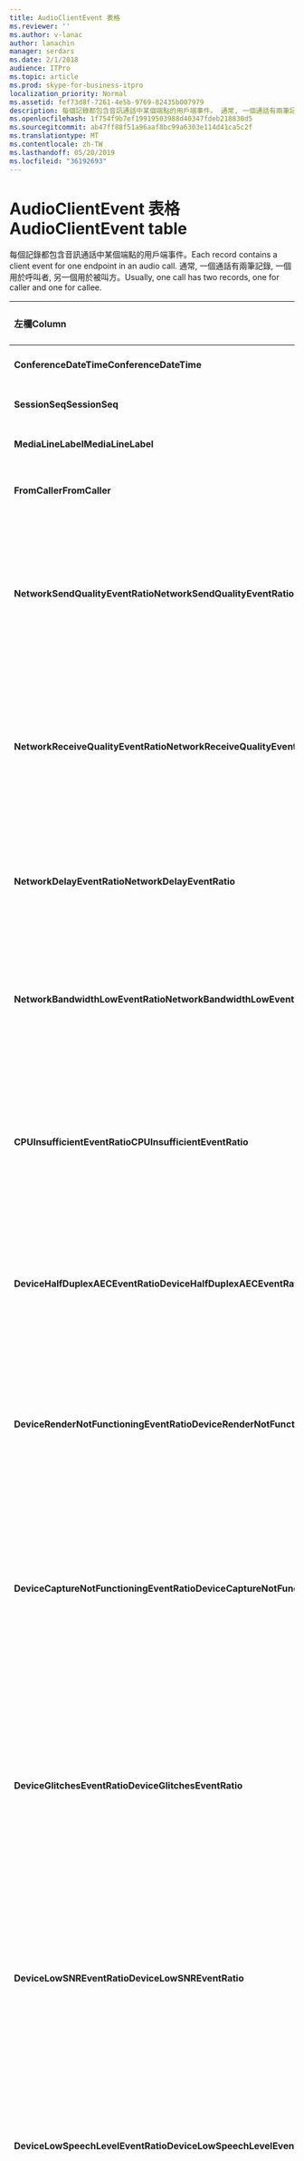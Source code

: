 ```yaml
---
title: AudioClientEvent 表格
ms.reviewer: ''
ms.author: v-lanac
author: lanachin
manager: serdars
ms.date: 2/1/2018
audience: ITPro
ms.topic: article
ms.prod: skype-for-business-itpro
localization_priority: Normal
ms.assetid: fef73d8f-7261-4e5b-9769-82435b007979
description: 每個記錄都包含音訊通話中某個端點的用戶端事件。 通常, 一個通話有兩筆記錄, 一個用於呼叫者, 另一個用於被叫方。
ms.openlocfilehash: 1f754f9b7ef19919503988d40347fdeb218830d5
ms.sourcegitcommit: ab47ff88f51a96aaf8bc99a6303e114d41ca5c2f
ms.translationtype: MT
ms.contentlocale: zh-TW
ms.lasthandoff: 05/20/2019
ms.locfileid: "36192693"
---
```

# <a name="audioclientevent-table"></a><span data-ttu-id="b969a-104">AudioClientEvent 表格</span><span class="sxs-lookup"><span data-stu-id="b969a-104">AudioClientEvent table</span></span>
 
<span data-ttu-id="b969a-105">每個記錄都包含音訊通話中某個端點的用戶端事件。</span><span class="sxs-lookup"><span data-stu-id="b969a-105">Each record contains a client event for one endpoint in an audio call.</span></span> <span data-ttu-id="b969a-106">通常, 一個通話有兩筆記錄, 一個用於呼叫者, 另一個用於被叫方。</span><span class="sxs-lookup"><span data-stu-id="b969a-106">Usually, one call has two records, one for caller and one for callee.</span></span>
  
|<span data-ttu-id="b969a-107">**左欄**</span><span class="sxs-lookup"><span data-stu-id="b969a-107">**Column**</span></span>|<span data-ttu-id="b969a-108">**資料類型**</span><span class="sxs-lookup"><span data-stu-id="b969a-108">**Data Type**</span></span>|<span data-ttu-id="b969a-109">**索引鍵/索引**</span><span class="sxs-lookup"><span data-stu-id="b969a-109">**Key/Index**</span></span>|<span data-ttu-id="b969a-110">**詳細資料**</span><span class="sxs-lookup"><span data-stu-id="b969a-110">**Details**</span></span>|
|:-----|:-----|:-----|:-----|
|<span data-ttu-id="b969a-111">**ConferenceDateTime**</span><span class="sxs-lookup"><span data-stu-id="b969a-111">**ConferenceDateTime**</span></span> <br/> |<span data-ttu-id="b969a-112">datetime</span><span class="sxs-lookup"><span data-stu-id="b969a-112">datetime</span></span>  <br/> |<span data-ttu-id="b969a-113">首選</span><span class="sxs-lookup"><span data-stu-id="b969a-113">Primary</span></span>  <br/> |<span data-ttu-id="b969a-114">從[MediaLine 資料表](medialine-0.md)中參照。</span><span class="sxs-lookup"><span data-stu-id="b969a-114">Referenced from the [MediaLine table](medialine-0.md).</span></span>  <br/> |
|<span data-ttu-id="b969a-115">**SessionSeq**</span><span class="sxs-lookup"><span data-stu-id="b969a-115">**SessionSeq**</span></span> <br/> |<span data-ttu-id="b969a-116">int</span><span class="sxs-lookup"><span data-stu-id="b969a-116">int</span></span>  <br/> |<span data-ttu-id="b969a-117">首選</span><span class="sxs-lookup"><span data-stu-id="b969a-117">Primary</span></span>  <br/> |<span data-ttu-id="b969a-118">從[MediaLine 資料表](medialine-0.md)中參照。</span><span class="sxs-lookup"><span data-stu-id="b969a-118">Referenced from the [MediaLine table](medialine-0.md).</span></span>  <br/> |
|<span data-ttu-id="b969a-119">**MediaLineLabel**</span><span class="sxs-lookup"><span data-stu-id="b969a-119">**MediaLineLabel**</span></span> <br/> |<span data-ttu-id="b969a-120">Tinyint</span><span class="sxs-lookup"><span data-stu-id="b969a-120">tinyint</span></span>  <br/> |<span data-ttu-id="b969a-121">首選</span><span class="sxs-lookup"><span data-stu-id="b969a-121">Primary</span></span>  <br/> |<span data-ttu-id="b969a-122">從[MediaLine 資料表](medialine-0.md)中參照。</span><span class="sxs-lookup"><span data-stu-id="b969a-122">Referenced from the [MediaLine table](medialine-0.md).</span></span>  <br/> |
|<span data-ttu-id="b969a-123">**FromCaller**</span><span class="sxs-lookup"><span data-stu-id="b969a-123">**FromCaller**</span></span> <br/> |<span data-ttu-id="b969a-124">稍微</span><span class="sxs-lookup"><span data-stu-id="b969a-124">bit</span></span>  <br/> |<span data-ttu-id="b969a-125">首選</span><span class="sxs-lookup"><span data-stu-id="b969a-125">Primary</span></span>  <br/> |<span data-ttu-id="b969a-126">0: 被方程式的資料</span><span class="sxs-lookup"><span data-stu-id="b969a-126">0: Callee's data</span></span>  <br/> <span data-ttu-id="b969a-127">1: 來電者的資料</span><span class="sxs-lookup"><span data-stu-id="b969a-127">1: Caller's data</span></span>  <br/> |
|<span data-ttu-id="b969a-128">**NetworkSendQualityEventRatio**</span><span class="sxs-lookup"><span data-stu-id="b969a-128">**NetworkSendQualityEventRatio**</span></span> <br/> |<span data-ttu-id="b969a-129">decimal (5, 2)</span><span class="sxs-lookup"><span data-stu-id="b969a-129">decimal(5,2)</span></span>  <br/> | <br/> |<span data-ttu-id="b969a-130">會話針對「錯誤」狀態觸發 NetworkSendQuality 事件的百分比。</span><span class="sxs-lookup"><span data-stu-id="b969a-130">Percentage of session the NetworkSendQuality event was fired for 'Bad' state.</span></span>  <br/> <span data-ttu-id="b969a-131">在抖動或資料包遺失方面的網路品質很嚴重, 而且會影響音訊傳送品質。</span><span class="sxs-lookup"><span data-stu-id="b969a-131">Network quality in terms of jitter or packet loss is severe and impacting the quality of audio being sent.</span></span>  <br/> |
|<span data-ttu-id="b969a-132">**NetworkReceiveQualityEventRatio**</span><span class="sxs-lookup"><span data-stu-id="b969a-132">**NetworkReceiveQualityEventRatio**</span></span> <br/> |<span data-ttu-id="b969a-133">decimal (5, 2)</span><span class="sxs-lookup"><span data-stu-id="b969a-133">decimal(5,2)</span></span>  <br/> | <br/> |<span data-ttu-id="b969a-134">會話針對「錯誤」狀態觸發 ReceiveSendQuality 事件的百分比。</span><span class="sxs-lookup"><span data-stu-id="b969a-134">Percentage of session the ReceiveSendQuality event was fired for 'Bad' state.</span></span>  <br/> <span data-ttu-id="b969a-135">在抖動或資料包遺失方面的網路品質很嚴重, 而且會影響接收的音訊品質。</span><span class="sxs-lookup"><span data-stu-id="b969a-135">Network quality in terms of jitter or packet loss is severe and impacting the quality of audio being received.</span></span>  <br/> |
|<span data-ttu-id="b969a-136">**NetworkDelayEventRatio**</span><span class="sxs-lookup"><span data-stu-id="b969a-136">**NetworkDelayEventRatio**</span></span> <br/> |<span data-ttu-id="b969a-137">decimal (5, 2)</span><span class="sxs-lookup"><span data-stu-id="b969a-137">decimal(5,2)</span></span>  <br/> | <br/> |<span data-ttu-id="b969a-138">會話針對「錯誤」狀態觸發延遲事件的百分比。</span><span class="sxs-lookup"><span data-stu-id="b969a-138">Percentage of session the Delay event was fired for 'Bad' state.</span></span> <span data-ttu-id="b969a-139">網路延遲是嚴重的, 並防止互動式通訊而影響體驗</span><span class="sxs-lookup"><span data-stu-id="b969a-139">Network latency is severe and impacting the experience by preventing interactive communication</span></span>  <br/> |
|<span data-ttu-id="b969a-140">**NetworkBandwidthLowEventRatio**</span><span class="sxs-lookup"><span data-stu-id="b969a-140">**NetworkBandwidthLowEventRatio**</span></span> <br/> |<span data-ttu-id="b969a-141">decimal (5, 2)</span><span class="sxs-lookup"><span data-stu-id="b969a-141">decimal(5,2)</span></span>  <br/> | <br/> |<span data-ttu-id="b969a-142">會話針對「錯誤」狀態觸發 LowBandwidth 事件的百分比。</span><span class="sxs-lookup"><span data-stu-id="b969a-142">Percentage of session the LowBandwidth event was fired for 'Bad' state.</span></span> <span data-ttu-id="b969a-143">可用的頻寬不足以取得可接受的語音體驗。</span><span class="sxs-lookup"><span data-stu-id="b969a-143">The available bandwidth is insufficient for an acceptable voice experience.</span></span>  <br/> |
|<span data-ttu-id="b969a-144">**CPUInsufficientEventRatio**</span><span class="sxs-lookup"><span data-stu-id="b969a-144">**CPUInsufficientEventRatio**</span></span> <br/> |<span data-ttu-id="b969a-145">decimal (5, 2)</span><span class="sxs-lookup"><span data-stu-id="b969a-145">decimal(5,2)</span></span>  <br/> | <br/> |<span data-ttu-id="b969a-146">會話百分比因「錯誤」狀態而觸發的 CPU 事件不足。</span><span class="sxs-lookup"><span data-stu-id="b969a-146">Percentage of session the insufficient CPU event was fired for 'Bad' state.</span></span> <span data-ttu-id="b969a-147">使用目前的形式和應用程式時, 沒有足夠的 CPU 週期來處理。</span><span class="sxs-lookup"><span data-stu-id="b969a-147">There are insufficient CPU cycles for processing with the current modalities and applications in use.</span></span> <span data-ttu-id="b969a-148">這會導致音訊通道出現扭曲。</span><span class="sxs-lookup"><span data-stu-id="b969a-148">This causes distortions with the audio channel.</span></span>  <br/> |
|<span data-ttu-id="b969a-149">**DeviceHalfDuplexAECEventRatio**</span><span class="sxs-lookup"><span data-stu-id="b969a-149">**DeviceHalfDuplexAECEventRatio**</span></span> <br/> |<span data-ttu-id="b969a-150">decimal (5, 2)</span><span class="sxs-lookup"><span data-stu-id="b969a-150">decimal(5,2)</span></span>  <br/> | <br/> |<span data-ttu-id="b969a-151">會話針對「錯誤」狀態觸發 DeviceHalfDuplexAEC 事件的百分比。</span><span class="sxs-lookup"><span data-stu-id="b969a-151">Percentage of session the DeviceHalfDuplexAEC event was fired for 'Bad' state.</span></span> <span data-ttu-id="b969a-152">為了防止回顯, 系統會輸入半雙工。</span><span class="sxs-lookup"><span data-stu-id="b969a-152">In order to prevent echo, the system has enter half duplex.</span></span>  <br/> |
|<span data-ttu-id="b969a-153">**DeviceRenderNotFunctioningEventRatio**</span><span class="sxs-lookup"><span data-stu-id="b969a-153">**DeviceRenderNotFunctioningEventRatio**</span></span> <br/> |<span data-ttu-id="b969a-154">decimal (5, 2)</span><span class="sxs-lookup"><span data-stu-id="b969a-154">decimal(5,2)</span></span>  <br/> | <br/> |<span data-ttu-id="b969a-155">會話針對「錯誤」狀態觸發 DeviceRenderNotFunctioning 事件的百分比。</span><span class="sxs-lookup"><span data-stu-id="b969a-155">Percentage of session the DeviceRenderNotFunctioning event was fired for 'Bad' state.</span></span> <span data-ttu-id="b969a-156">目前用於會話的轉譯裝置無法正常運作。</span><span class="sxs-lookup"><span data-stu-id="b969a-156">The render device currently being used for the session is not functioning correctly.</span></span> <span data-ttu-id="b969a-157">這可能會導致單向音訊問題。</span><span class="sxs-lookup"><span data-stu-id="b969a-157">This can cause one-way audio issues.</span></span>  <br/> |
|<span data-ttu-id="b969a-158">**DeviceCaptureNotFunctioningEventRatio**</span><span class="sxs-lookup"><span data-stu-id="b969a-158">**DeviceCaptureNotFunctioningEventRatio**</span></span> <br/> |<span data-ttu-id="b969a-159">decimal (5, 2)</span><span class="sxs-lookup"><span data-stu-id="b969a-159">decimal(5,2)</span></span>  <br/> | <br/> |<span data-ttu-id="b969a-160">會話針對「錯誤」狀態觸發 DeviceCaptureNotFunctioning 事件的百分比。</span><span class="sxs-lookup"><span data-stu-id="b969a-160">Percentage of session the DeviceCaptureNotFunctioning event was fired for 'Bad' state.</span></span> <span data-ttu-id="b969a-161">目前用於會話的捕獲裝置無法正常運作。</span><span class="sxs-lookup"><span data-stu-id="b969a-161">The capture device currently being used for the session is not functioning correctly.</span></span> <span data-ttu-id="b969a-162">這可能會導致單向音訊問題。</span><span class="sxs-lookup"><span data-stu-id="b969a-162">This can cause one-way audio issues.</span></span>  <br/> |
|<span data-ttu-id="b969a-163">**DeviceGlitchesEventRatio**</span><span class="sxs-lookup"><span data-stu-id="b969a-163">**DeviceGlitchesEventRatio**</span></span> <br/> |<span data-ttu-id="b969a-164">decimal (5, 2)</span><span class="sxs-lookup"><span data-stu-id="b969a-164">decimal(5,2)</span></span>  <br/> | <br/> |<span data-ttu-id="b969a-165">會話針對「錯誤」狀態觸發 DeviceGlitches 事件的百分比。</span><span class="sxs-lookup"><span data-stu-id="b969a-165">Percentage of session the DeviceGlitches event was fired for 'Bad' state.</span></span> <span data-ttu-id="b969a-166">在轉譯造成扭曲的音訊時, 會發生嚴重的問題。</span><span class="sxs-lookup"><span data-stu-id="b969a-166">There are severe glitches in the rendering of audio which is causing distortions.</span></span> <span data-ttu-id="b969a-167">這些故障可能是由驅動程式問題、延遲的程式呼叫 (DPC) 風暴 (驅動程式) 和高 CPU 使用率所造成。</span><span class="sxs-lookup"><span data-stu-id="b969a-167">These glitches can be caused by driver issues, deferred procedure calls (DPC) storm (drivers), and high CPU usage.</span></span>  <br/> |
|<span data-ttu-id="b969a-168">**DeviceLowSNREventRatio**</span><span class="sxs-lookup"><span data-stu-id="b969a-168">**DeviceLowSNREventRatio**</span></span> <br/> |<span data-ttu-id="b969a-169">decimal (5, 2)</span><span class="sxs-lookup"><span data-stu-id="b969a-169">decimal(5,2)</span></span>  <br/> | <br/> |<span data-ttu-id="b969a-170">會話針對「錯誤」狀態觸發 DeviceLowSNR 事件的百分比。</span><span class="sxs-lookup"><span data-stu-id="b969a-170">Percentage of session the DeviceLowSNR event was fired for 'Bad' state.</span></span> <span data-ttu-id="b969a-171">捕捉品質很差、極大雜音, 或使用者正在遠離麥克風太遠。</span><span class="sxs-lookup"><span data-stu-id="b969a-171">The capture quality is very poor, either very noisy or user is talking too far away from the microphone.</span></span> <span data-ttu-id="b969a-172">這會造成扭曲。</span><span class="sxs-lookup"><span data-stu-id="b969a-172">This will cause distortions.</span></span>  <br/> |
|<span data-ttu-id="b969a-173">**DeviceLowSpeechLevelEventRatio**</span><span class="sxs-lookup"><span data-stu-id="b969a-173">**DeviceLowSpeechLevelEventRatio**</span></span> <br/> |<span data-ttu-id="b969a-174">decimal (5, 2)</span><span class="sxs-lookup"><span data-stu-id="b969a-174">decimal(5,2)</span></span>  <br/> | <br/> |<span data-ttu-id="b969a-175">會話針對「錯誤」狀態觸發 DeviceLowSpeechLevel 事件的百分比。</span><span class="sxs-lookup"><span data-stu-id="b969a-175">Percentage of session the DeviceLowSpeechLevel event was fired for 'Bad' state.</span></span> <span data-ttu-id="b969a-176">使用者的語音等級太低, 且系統無法進一步增加。</span><span class="sxs-lookup"><span data-stu-id="b969a-176">User's speech level is too low and the system cannot increase it any further.</span></span> <span data-ttu-id="b969a-177">這可能會造成扭曲或視為單向音訊。</span><span class="sxs-lookup"><span data-stu-id="b969a-177">This can either cause distortions or perceived as one-way audio.</span></span>  <br/> |
|<span data-ttu-id="b969a-178">**DeviceClippingEventRatio**</span><span class="sxs-lookup"><span data-stu-id="b969a-178">**DeviceClippingEventRatio**</span></span> <br/> |<span data-ttu-id="b969a-179">Decimal (5, 2)</span><span class="sxs-lookup"><span data-stu-id="b969a-179">Decimal(5,2)</span></span>  <br/> | <br/> |<span data-ttu-id="b969a-180">會話針對「錯誤」狀態觸發 DeviceClipping 事件的百分比。</span><span class="sxs-lookup"><span data-stu-id="b969a-180">Percentage of session the DeviceClipping event was fired for 'Bad' state.</span></span>  <br/> <span data-ttu-id="b969a-181">近距離語音會剪下麥克風, 這是由於修剪而進行的最大終點聲音失真。</span><span class="sxs-lookup"><span data-stu-id="b969a-181">When near-end speech clips the microphone, far-end hears distortion due to clipping.</span></span> <span data-ttu-id="b969a-182">請務必避免接近結束的麥克風剪輯。</span><span class="sxs-lookup"><span data-stu-id="b969a-182">It is important to avoid near-end microphone clipping.</span></span>  <br/> |
|<span data-ttu-id="b969a-183">**DeviceEchoEventRatio**</span><span class="sxs-lookup"><span data-stu-id="b969a-183">**DeviceEchoEventRatio**</span></span> <br/> |<span data-ttu-id="b969a-184">decimal (5, 2)</span><span class="sxs-lookup"><span data-stu-id="b969a-184">decimal(5,2)</span></span>  <br/> | <br/> |<span data-ttu-id="b969a-185">會話針對「錯誤」狀態觸發 DeviceEchoEvent 事件的百分比。</span><span class="sxs-lookup"><span data-stu-id="b969a-185">Percentage of session the DeviceEchoEvent event was fired for 'Bad' state.</span></span> <span data-ttu-id="b969a-186">裝置或安裝程式導致回應超出系統的補償能力。</span><span class="sxs-lookup"><span data-stu-id="b969a-186">Device or setup is causing echo beyond the ability of the system to compensate.</span></span>  <br/> |
|<span data-ttu-id="b969a-187">**DeviceNearEndToEchoRatioEventRatio**</span><span class="sxs-lookup"><span data-stu-id="b969a-187">**DeviceNearEndToEchoRatioEventRatio**</span></span> <br/> |<span data-ttu-id="b969a-188">decimal (5, 2)</span><span class="sxs-lookup"><span data-stu-id="b969a-188">decimal(5,2)</span></span>  <br/> | <br/> |<span data-ttu-id="b969a-189">會話針對「錯誤」狀態觸發 DeviceNearEndToEchoRatio 事件的百分比。</span><span class="sxs-lookup"><span data-stu-id="b969a-189">Percentage of session the DeviceNearEndToEchoRatio event was fired for 'Bad' state.</span></span> <span data-ttu-id="b969a-190">使用者的語音太低, 因為所捕獲的迴響會影響使用者體驗, 因為它限制了中斷使用者的難易程度。</span><span class="sxs-lookup"><span data-stu-id="b969a-190">The user's speech is too low compared to the echo being captured which impacts the users experience because it limits how easy it is to interrupt a user.</span></span> <span data-ttu-id="b969a-191">減少喇叭音量, 請將麥克風移近交談者。</span><span class="sxs-lookup"><span data-stu-id="b969a-191">Reduce speaker volume, move the microphone closer to the talker.</span></span>  <br/> |
|<span data-ttu-id="b969a-192">**DeviceMultipleEndpointsEventCount**</span><span class="sxs-lookup"><span data-stu-id="b969a-192">**DeviceMultipleEndpointsEventCount**</span></span> <br/> |<span data-ttu-id="b969a-193">int</span><span class="sxs-lookup"><span data-stu-id="b969a-193">int</span></span>  <br/> ||<span data-ttu-id="b969a-194">會話期間觸發 DeviceMultipleEndpoints 事件以取得「錯誤」狀態的次數。</span><span class="sxs-lookup"><span data-stu-id="b969a-194">Number of times during session the DeviceMultipleEndpoints event was fired for 'Bad' state.</span></span> <span data-ttu-id="b969a-195">檢測到相同會話中有多個音訊端點, 且系統已透過減少轉譯音量進行補償。</span><span class="sxs-lookup"><span data-stu-id="b969a-195">Multiple audio endpoints in the same session detected and the system has compensated by reducing render volume.</span></span>  <br/> |
|<span data-ttu-id="b969a-196">**DeviceHowlingEventCount**</span><span class="sxs-lookup"><span data-stu-id="b969a-196">**DeviceHowlingEventCount**</span></span> <br/> |<span data-ttu-id="b969a-197">int</span><span class="sxs-lookup"><span data-stu-id="b969a-197">int</span></span>  <br/> | <br/> |<span data-ttu-id="b969a-198">會話期間觸發 DeviceHowlingEvent 事件以取得「錯誤」狀態的次數。</span><span class="sxs-lookup"><span data-stu-id="b969a-198">Number of times during session the DeviceHowlingEvent event was fired for 'Bad' state.</span></span> <span data-ttu-id="b969a-199">偵測到音訊意見反應 (由多個端點共用音訊路徑所致)。</span><span class="sxs-lookup"><span data-stu-id="b969a-199">Audio feedback loop detected (caused by multiple endpoints sharing audio path).</span></span>  <br/> |
|<span data-ttu-id="b969a-200">**DeviceRenderZeroVolumeEventRatio**</span><span class="sxs-lookup"><span data-stu-id="b969a-200">**DeviceRenderZeroVolumeEventRatio**</span></span> <br/> |<span data-ttu-id="b969a-201">decimal (5, 2)</span><span class="sxs-lookup"><span data-stu-id="b969a-201">decimal(5,2)</span></span>  <br/> ||<span data-ttu-id="b969a-202">已觸發 DeviceRenderZeroVolume 事件以「錯誤」狀態的會話百分比。</span><span class="sxs-lookup"><span data-stu-id="b969a-202">Percentage of session the DeviceRenderZeroVolume event was fired for being in the "Bad' state.</span></span> <span data-ttu-id="b969a-203">轉譯裝置已設定為零卷。</span><span class="sxs-lookup"><span data-stu-id="b969a-203">The render device was set to zero volume.</span></span>  <br/> <span data-ttu-id="b969a-204">此欄是在 Microsoft Lync Server 2013 中推出。</span><span class="sxs-lookup"><span data-stu-id="b969a-204">This column was introduced in Microsoft Lync Server 2013.</span></span>  <br/> |
|<span data-ttu-id="b969a-205">**DeviceRenderMuteEventRatio**</span><span class="sxs-lookup"><span data-stu-id="b969a-205">**DeviceRenderMuteEventRatio**</span></span> <br/> |<span data-ttu-id="b969a-206">decimal (5, 2)</span><span class="sxs-lookup"><span data-stu-id="b969a-206">decimal(5,2)</span></span>  <br/> ||<span data-ttu-id="b969a-207">已觸發 DeviceRenderMute 事件以「錯誤」狀態的會話百分比。</span><span class="sxs-lookup"><span data-stu-id="b969a-207">Percentage of session the DeviceRenderMute event was fired for being in the "Bad' state.</span></span> <span data-ttu-id="b969a-208">渲染裝置已靜音。</span><span class="sxs-lookup"><span data-stu-id="b969a-208">The render device was muted.</span></span>  <br/> <span data-ttu-id="b969a-209">此欄是在 Microsoft Lync Server 2013 中推出。</span><span class="sxs-lookup"><span data-stu-id="b969a-209">This column was introduced in Microsoft Lync Server 2013.</span></span>  <br/> |
   

